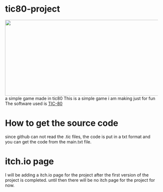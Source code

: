 # tic80-project
<img src="screenshots/1.png" width="650px" height="250px"/>
a simple game made in tic80
This is a simple game i am making just for fun
The software used is <a href="https://tic80.com/">TIC-80</a>
<h1>How to get the source code</h1>
since github can not read the .tic files, the code is put in a txt format and you can get the code from the main.txt file. 


<h1>itch.io page</h1>
I will be adding a itch.io page for the project after the first version of the project is completed.
until then there will be no itch page for the project for now.